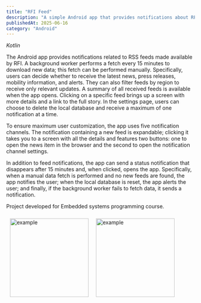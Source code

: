 ```yaml
---
title: "RFI Feed"
description: "A simple Android app that provides notifications about RFI's news, notices, press releases and infomobility."
publishedAt: 2025-06-16
category: "Android"
---
```


*Kotlin*

The Android app provides notifications related to RSS feeds made available by RFI. A background worker performs a fetch every 15 minutes to download new data; this fetch can be performed manually. Specifically, users can decide whether to receive the latest news, press releases, mobility information, and alerts. They can also filter feeds by region to receive only relevant updates. A summary of all received feeds is available when the app opens. Clicking on a specific feed brings up a screen with more details and a link to the full story. In the settings page, users can choose to delete the local database and receive a maximum of one notification at a time.

To ensure maximum user customization, the app uses five notification channels. The notification containing a new feed is expandable; clicking it takes you to a screen with all the details and features two buttons: one to open the news item in the browser and the second to open the notification channel settings.

In addition to feed notifications, the app can send a status notification that disappears after 15 minutes and, when clicked, opens the app. Specifically, when a manual data fetch is performed and no new feeds are found, the app notifies the user; when the local database is reset, the app alerts the user; and finally, if the background worker fails to fetch data, it sends a notification.

Project developed for Embedded systems programming course.

<div style="display: flex; overflow-x: scroll;">
<img src="/images/projects/rfi1.jpg" width="210" alt="example" />
<img src="/images/projects/rfi2.jpg" width="210" alt="example"/>
</div>
<style>
    img{margin:10px;}
</style>